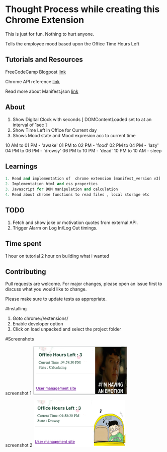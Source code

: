 # Thought Process while creating this Chrome Extension

This is just for fun. Nothing to hurt anyone.

Tells the employee mood based upon the Office Time Hours Left

## Tutorials and Resources

FreeCodeCamp Blogpost [link](https://www.freecodecamp.org/news/building-chrome-extension/)

Chrome API reference [link](https://developer.chrome.com/docs/extensions/reference/)

Read more about Manifest.json [link](https://developer.mozilla.org/en-US/docs/Mozilla/Add-ons/WebExtensions/manifest.json)

## About

1. Show Digital Clock with seconds [ DOMContentLoaded set to at an interval of 1sec ]
2. Show Time Left in Office for Current day
3. Shows Mood state and Mood expresion acc to current time

10 AM to 01 PM - 'awake'
01 PM to 02 PM - 'food'
02 PM to 04 PM - 'lazy'
04 PM to 06 PM - 'drowsy'
06 PM to 10 PM - 'dead'
10 PM to 10 AM - sleep

## Learnings

```python
1. Read and implementation of  chrome extension [manifest_version v3]
2. Implementation html and css properties
3. Javascript for DOM manipulation and calculation
4. Read about chrome functions to read files , local storage etc

```

## TODO

1. Fetch and show joke or motivation quotes from external API.
2. Trigger Alarm on Log In/Log Out timings.

## Time spent

1 hour on tutorial
2 hour on building what i wanted

## Contributing

Pull requests are welcome. For major changes, please open an issue first
to discuss what you would like to change.

Please make sure to update tests as appropriate.

#Installing
1. Goto chrome://extensions/
2. Enable developer option
3. Click on load unpacked and select the project folder

#Screenshots

screenshot 1
![Drowsy](https://github.com/priyeshgautam/OfficeHours/blob/main/screenshots/main.png?raw=true)

screenshot 2
![Drowsy](https://github.com/priyeshgautam/OfficeHours/blob/main/screenshots/drowsy.png?raw=true)
